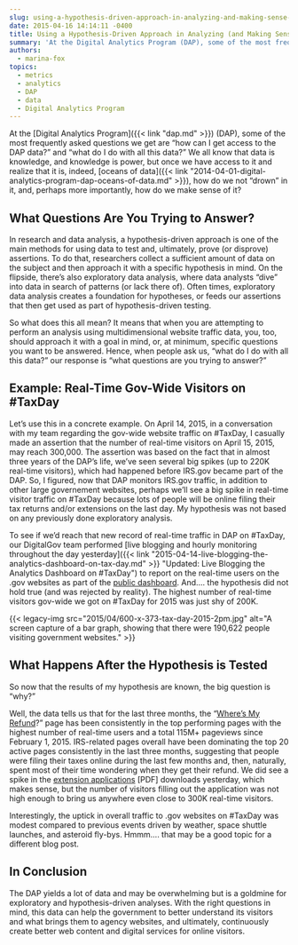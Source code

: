 ```yaml
---
slug: using-a-hypothesis-driven-approach-in-analyzing-and-making-sense-of-your-website-traffic-data
date: 2015-04-16 14:14:11 -0400
title: Using a Hypothesis-Driven Approach in Analyzing (and Making Sense) of Your Website Traffic Data
summary: 'At the Digital Analytics Program (DAP), some of the most frequently asked questions we get are &ldquo;how can I get access to the DAP data?&rdquo; and &ldquo;what do I do with all this data?&rdquo; We all know that data is knowledge, and knowledge is power, but once we have access to it and realize that'
authors:
  - marina-fox
topics:
  - metrics
  - analytics
  - DAP
  - data
  - Digital Analytics Program
---
```


At the [Digital Analytics Program]({{< link "dap.md" >}}) (DAP), some of the most frequently asked questions we get are “how can I get access to the DAP data?” and “what do I do with all this data?” We all know that data is knowledge, and knowledge is power, but once we have access to it and realize that it is, indeed, [oceans of data]({{< link "2014-04-01-digital-analytics-program-dap-oceans-of-data.md" >}}), how do we not “drown” in it, and, perhaps more importantly, how do we make sense of it?

## What Questions Are You Trying to Answer?

In research and data analysis, a hypothesis-driven approach is one of the main methods for using data to test and, ultimately, prove (or disprove) assertions. To do that, researchers collect a sufficient amount of data on the subject and then approach it with a specific hypothesis in mind. On the flipside, there’s also exploratory data analysis, where data analysts “dive” into data in search of patterns (or lack there of). Often times, exploratory data analysis creates a foundation for hypotheses, or feeds our assertions that then get used as part of hypothesis-driven testing.

So what does this all mean? It means that when you are attempting to perform an analysis using multidimensional website traffic data, you, too, should approach it with a goal in mind, or, at minimum, specific questions you want to be answered. Hence, when people ask us, “what do I do with all this data?” our response is “what questions are you trying to answer?”

## Example: Real-Time Gov-Wide Visitors on #TaxDay

Let’s use this in a concrete example. On April 14, 2015, in a conversation with my team regarding the gov-wide website traffic on #TaxDay, I casually made an assertion that the number of real-time visitors on April 15, 2015, may reach 300,000. The assertion was based on the fact that in almost three years of the DAP’s life, we’ve seen several big spikes (up to 220K real-time visitors), which had happened before IRS.gov became part of the DAP. So, I figured, now that DAP monitors IRS.gov traffic, in addition to other large governement websites, perhaps we’ll see a big spike in real-time visitor traffic on #TaxDay because lots of people will be online filing their tax returns and/or extensions on the last day. My hypothesis was not based on any previously done exploratory analysis.

To see if we’d reach that new record of real-time traffic in DAP on #TaxDay, our DigitalGov team performed [live blogging and hourly monitoring throughout the day yesterday]({{< link "2015-04-14-live-blogging-the-analytics-dashboard-on-tax-day.md" >}} "Updated: Live Blogging the Analytics Dashboard on #TaxDay") to report on the real-time users on the .gov websites as part of the [public dashboard](https://analytics.usa.gov/). And…. the hypothesis did not hold true (and was rejected by reality). The highest number of real-time visitors gov-wide we got on #TaxDay for 2015 was just shy of 200K.

{{< legacy-img src="2015/04/600-x-373-tax-day-2015-2pm.jpg" alt="A screen capture of a bar graph, showing that there were 190,622 people visiting government websites." >}}

## What Happens After the Hypothesis is Tested

So now that the results of my hypothesis are known, the big question is “why?”

Well, the data tells us that for the last three months, the “[Where’s My Refund](http://www.irs.gov/Refunds)?” page has been consistently in the top performing pages with the highest number of real-time users and a total 115M+ pageviews since February 1, 2015. IRS-related pages overall have been dominating the top 20 active pages consistently in the last three months, suggesting that people were filing their taxes online during the last few months and, then, naturally, spent most of their time wondering when they get their refund. We did see a spike in the [extension applications](http://www.irs.gov/pub/irs-pdf/f4868.pdf) [PDF] downloads yesterday, which makes sense, but the number of visitors filling out the application was not high enough to bring us anywhere even close to 300K real-time visitors.

Interestingly, the uptick in overall traffic to .gov websites on #TaxDay was modest compared to previous events driven by weather, space shuttle launches, and asteroid fly-bys. Hmmm…. that may be a good topic for a different blog post.

## In Conclusion

The DAP yields a lot of data and may be overwhelming but is a goldmine for exploratory and hypothesis-driven analyses. With the right questions in mind, this data can help the government to better understand its visitors and what brings them to agency websites, and ultimately, continuously create better web content and digital services for online visitors.